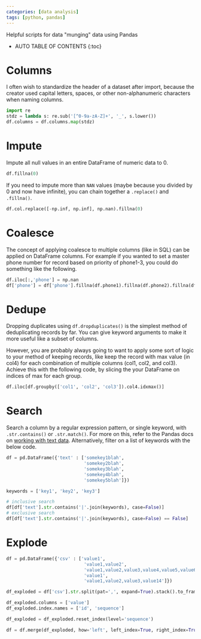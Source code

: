 ```yaml
---
categories: [data analysis]
tags: [python, pandas]
---
```


Helpful scripts for data "munging" data using Pandas  

<!-- excerpt separator -->

* AUTO TABLE OF CONTENTS
{:toc}

# Columns

I often wish to standardize the header of a dataset after import, because the creator used capital letters, spaces, or other non-alphanumeric characters when naming columns.  

```python
import re
stdz = lambda s: re.sub('[^0-9a-zA-Z]+', '_', s.lower())
df.columns = df.columns.map(stdz)
```

# Impute

Impute all null values in an entire DataFrame of numeric data to 0.  

```python
df.fillna(0)
```

If you need to impute more than `NAN` values (maybe because you divided by 0 and now have infinite), you can chain together a `.replace()` and `.fillna()`.  

```python
df.col.replace([-np.inf, np.inf], np.nan).fillna(0)
```

# Coalesce

The concept of applying coalesce to multiple columns (like in SQL) can be applied on DataFrame columns. For example if you wanted to set a master phone number for record based on priority of phone1-3, you could do something like the following.  

```python
df.iloc[:,'phone'] = np.nan
df['phone'] = df['phone'].fillna(df.phone1).fillna(df.phone2).fillna(df.phone3)
```

# Dedupe

Dropping duplicates using `df.dropduplicates()` is the simplest method of deduplicating records by far. You can give keyword arguments to make it more useful like a subset of columns.  

However, you are probably always going to want to apply some sort of logic to your method of keeping records, like keep the record with max value (in col4) for each combination of multiple columns (col1, col2, and col3). Achieve this with the following code, by slicing the your DataFrame on indices of max for each group.  

```python
df.iloc[df.groupby(['col1', 'col2', 'col3']).col4.idxmax()]
```

# Search

Search a column by a regular expression pattern, or single keyword, with `.str.contains()` or `.str.match()`. For more on this, refer to the Pandas docs on [working with text data](https://pandas.pydata.org/pandas-docs/stable/text.html#testing-for-strings-that-match-or-contain-a-pattern). Alternatively, filter on a list of keywords with the below code.  

```python
df = pd.DataFrame({'text' : ['somekey1blah',
                             'somekey2blah',
                             'somekey3blah',
                             'somekey4blah',
                             'somekey5blah']})

keywords = ['key1', 'key2', 'key3']

# inclusive search
df[df['text'].str.contains('|'.join(keywords), case=False)]
# exclusive search
df[df['text'].str.contains('|'.join(keywords), case=False) == False]
```

# Explode

```python
df = pd.DataFrame({'csv' : ['value1',
                             'value1,value2',
                             'value1,value2,value3,value4,value5,value6',
                             'value1',
                             'value1,value2,value3,value14']})

df_exploded = df['csv'].str.split(pat=',', expand=True).stack().to_frame()

df_exploded.columns = ['value']
df_exploded.index.names = ['id', 'sequence']

df_exploded = df_exploded.reset_index(level='sequence')

df = df.merge(df_exploded, how='left', left_index=True, right_index=True)
```
